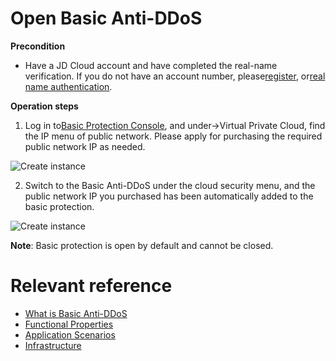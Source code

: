 # Open Basic Anti-DDoS

**Precondition**

- Have a JD Cloud account and have completed the real-name verification. If you do not have an account number, please[register](https://accounts.jdcloud.com/p/regPage?source=jdcloud&ReturnUrl=%2f%2fuc.jdcloud.com%2fpassport%2fcomplete%3freturnUrl%3dhttp%3A%2F%2Fuc.jdcloud.com%2Fredirect%2FloginRouter%3FreturnUrl%3Dhttps%253A%252F%252Fwww.jdcloud.com%252Fhelp%252Fdetail%252F734%252FisCatalog%252F1), or[real name authentication](https://uc.jdcloud.com/account/certify).

**Operation steps**

1. Log in to[Basic Protection Console](https://console.jdcloud.com/host/vpc/list), and under->Virtual Private Cloud, find the IP menu of public network. Please apply for purchasing the required public network IP as needed.

![Create instance](../image/Basic%20Anti-DDos/Instance01.png)

2. Switch to the Basic Anti-DDoS under the cloud security menu, and the public network IP you purchased has been automatically added to the basic protection.

![Create instance](https://github.com/jdcloudcom/cn/blob/edit/image/Basic%20Anti-DDos/Instance02.png)

**Note**: Basic protection is open by default and cannot be closed.

# Relevant reference
- [What is Basic Anti-DDoS](../Introduction/Product-Overview.md)
- [Functional Properties](../Introduction/Features.md)
- [Application Scenarios](../Introduction/Application-Scenarios.md)
- [Infrastructure](../Introduction/Basic-Infrastructure.md)
